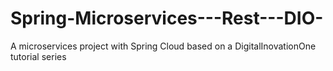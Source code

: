 # Spring-Microservices---Rest---DIO-
A microservices project with Spring Cloud based on a DigitalInovationOne tutorial series
